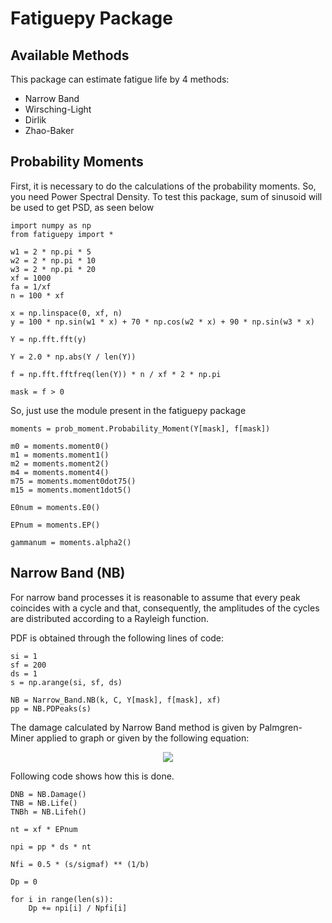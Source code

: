 # Fatiguepy Package

## Available Methods
This package can estimate fatigue life by 4 methods:

* Narrow Band
* Wirsching-Light
* Dirlik
* Zhao-Baker

## Probability Moments

First, it is necessary to do the calculations of the probability moments.
So, you need Power Spectral Density. To test this package, sum of sinusoid will be used to get PSD, as seen below

```
import numpy as np
from fatiguepy import *

w1 = 2 * np.pi * 5
w2 = 2 * np.pi * 10
w3 = 2 * np.pi * 20
xf = 1000
fa = 1/xf
n = 100 * xf

x = np.linspace(0, xf, n)
y = 100 * np.sin(w1 * x) + 70 * np.cos(w2 * x) + 90 * np.sin(w3 * x)

Y = np.fft.fft(y)

Y = 2.0 * np.abs(Y / len(Y))

f = np.fft.fftfreq(len(Y)) * n / xf * 2 * np.pi    

mask = f > 0
```
So, just use the module present in the fatiguepy package

```
moments = prob_moment.Probability_Moment(Y[mask], f[mask])

m0 = moments.moment0()
m1 = moments.moment1()
m2 = moments.moment2()
m4 = moments.moment4()
m75 = moments.moment0dot75()
m15 = moments.moment1dot5()

E0num = moments.E0()

EPnum = moments.EP()

gammanum = moments.alpha2()
```

## Narrow Band (NB)

For narrow band processes it is reasonable to assume that every peak coincides with a cycle and that, consequently, the amplitudes of the cycles are distributed according to a Rayleigh function.

PDF is obtained through the following lines of code:

```
si = 1
sf = 200
ds = 1
s = np.arange(si, sf, ds)

NB = Narrow_Band.NB(k, C, Y[mask], f[mask], xf)
pp = NB.PDPeaks(s)
```

The damage calculated by Narrow Band method is given by Palmgren-Miner applied to graph or given by the following equation:

<p align=center>
<img src="https://render.githubusercontent.com/render/math?math=\overline{D}_{NB} = \nu_0C^{-1}\left(\sqrt{2m_0}\right)^k\Gamma\left(1 - \frac{k}{2}\right)">
</p>
Following code shows how this is done.

```
DNB = NB.Damage()
TNB = NB.Life()
TNBh = NB.Lifeh()

nt = xf * EPnum

npi = pp * ds * nt

Nfi = 0.5 * (s/sigmaf) ** (1/b)

Dp = 0

for i in range(len(s)):
    Dp += npi[i] / Npfi[i]
```